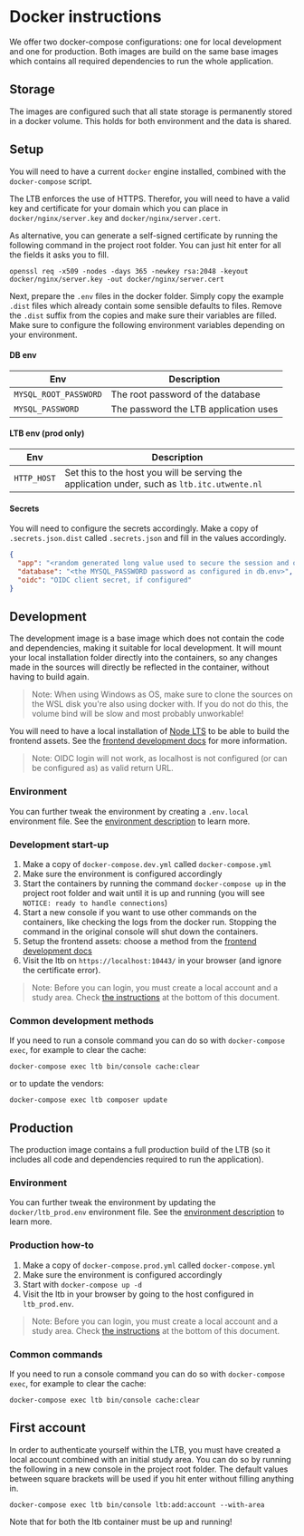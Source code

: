 # Docker instructions

We offer two docker-compose configurations: one for local development and one for production. Both images are build on
the same base images which contains all required dependencies to run the whole application.

## Storage

The images are configured such that all state storage is permanently stored in a docker volume. This holds for both
environment and the data is shared.

## Setup

You will need to have a current `docker` engine installed, combined with the `docker-compose` script.

The LTB enforces the use of HTTPS. Therefor, you will need to have a valid key and certificate for your domain which you
can place in `docker/nginx/server.key` and `docker/nginx/server.cert`.

As alternative, you can generate a self-signed certificate by running the following command in the project root folder.
You can just hit enter for all the fields it asks you to fill.

```
openssl req -x509 -nodes -days 365 -newkey rsa:2048 -keyout docker/nginx/server.key -out docker/nginx/server.cert
```

Next, prepare the `.env` files in the docker folder. Simply copy the example `.dist` files which already contain some sensible
defaults to files. Remove the `.dist` suffix from the copies and make sure their variables are filled. Make sure to configure the
following environment variables depending on your environment.

#### DB env

| Env                   | Description                           |
|-----------------------|---------------------------------------|
| `MYSQL_ROOT_PASSWORD` | The root password of the database     |
| `MYSQL_PASSWORD`      | The password the LTB application uses | 

#### LTB env (prod only)

| Env              | Description                                                     |
|------------------|-----------------------------------------------------------------|
| `HTTP_HOST`      | Set this to the host you will be serving the application under, such as `ltb.itc.utwente.nl` |

#### Secrets

You will need to configure the secrets accordingly. Make a copy of `.secrets.json.dist` called `.secrets.json` and fill in the
values accordingly.

```json
{
  "app": "<random generated long value used to secure the session and others>",
  "database": "<the MYSQL_PASSWORD password as configured in db.env>",
  "oidc": "OIDC client secret, if configured"
}
```

## Development

The development image is a base image which does not contain the code and dependencies, making it suitable for local
development. It will mount your local installation folder directly into the containers, so any changes made in the
sources will directly be reflected in the container, without having to build again.

> Note: When using Windows as OS, make sure to clone the sources on the WSL disk you're also using docker with. If you
> do not do this, the volume bind will be slow and most probably unworkable!

You will need to have a local installation of [Node LTS](https://nodejs.org/en/) to be able to build the frontend
assets. See
the [frontend development docs](frontend-development.md) for more information.

> Note: OIDC login will not work, as localhost is not configured (or can be configured as) as valid return URL.

### Environment

You can further tweak the environment by creating a `.env.local` environment file. See
the [environment description](environment.md) to learn more.

### Development start-up

1. Make a copy of `docker-compose.dev.yml` called `docker-compose.yml`
2. Make sure the environment is configured accordingly
3. Start the containers by running the command `docker-compose up` in the project root folder and wait until it is up and running (you will see `NOTICE: ready to handle connections`)
4. Start a new console if you want to use other commands on the containers, like checking the logs from the docker run. Stopping the command in the original console will shut down the containers.
5. Setup the frontend assets: choose a method from the [frontend development docs](frontend-development.md)
6. Visit the ltb on `https://localhost:10443/` in your browser (and ignore the certificate error).

> Note: Before you can login, you must create a local account and a study area. Check [the instructions](#first-account)
> at the bottom of this document.

### Common development methods

If you need to run a console command you can do so with `docker-compose exec`, for example to clear the cache:

```
docker-compose exec ltb bin/console cache:clear
```

or to update the vendors:

```
docker-compose exec ltb composer update
```

## Production

The production image contains a full production build of the LTB (so it includes all code and dependencies required to
run the application).

### Environment

You can further tweak the environment by updating the `docker/ltb_prod.env` environment file. See
the [environment description](environment.md) to learn more.

### Production how-to

1. Make a copy of `docker-compose.prod.yml` called `docker-compose.yml`
2. Make sure the environment is configured accordingly
3. Start with `docker-compose up -d`
4. Visit the ltb in your browser by going to the host configured in `ltb_prod.env`.

> Note: Before you can login, you must create a local account and a study area. Check [the instructions](#first-account)
> at the bottom of this document.

### Common commands

If you need to run a console command you can do so with `docker-compose exec`, for example to clear the cache:

```
docker-compose exec ltb bin/console cache:clear
```

## First account

In order to authenticate yourself within the LTB, you must have created a local account combined with an initial study
area. You can do so by running the following in a new console in the project root folder. The default values between square brackets will be used if you hit enter without filling anything in.

```
docker-compose exec ltb bin/console ltb:add:account --with-area
```

Note that for both the ltb container must be up and running!
